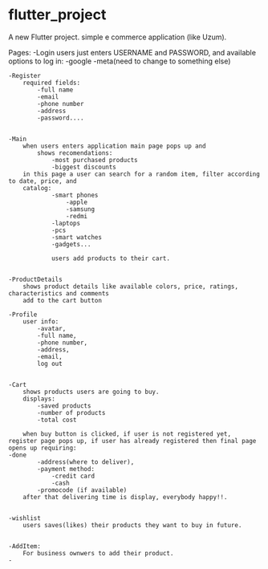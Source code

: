# flutter_project

A new Flutter project.
simple e commerce application (like Uzum).

Pages:
    -Login
        users just enters USERNAME and PASSWORD, and 
        available options to log in:
            -google
            -meta(need to change to something else)


    -Register
        required fields:
            -full name
            -email
            -phone number
            -address
            -password....


    -Main
        when users enters application main page pops up and 
            shows recomendations:
                -most purchased products
                -biggest discounts
        in this page a user can search for a random item, filter according to date, price, and 
        catalog:
                -smart phones
                    -apple
                    -samsung
                    -redmi
                -laptops
                -pcs
                -smart watches
                -gadgets...

                users add products to their cart.

    
    -ProductDetails
        shows product details like available colors, price, ratings, characteristics and comments
        add to the cart button

    -Profile
        user info:
            -avatar,
            -full name,
            -phone number,
            -address,
            -email,
            log out


    -Cart
        shows products users are going to buy.
        displays: 
            -saved products
            -number of products
            -total cost

        when buy button is clicked, if user is not registered yet, register page pops up, if user has already registered then final page opens up requiring:
    -done
            -address(where to deliver),
            -payment method:
                -credit card
                -cash
            -promocode (if available)
        after that delivering time is display, everybody happy!!.


    -wishlist   
        users saves(likes) their products they want to buy in future.


    -AddItem:
        For business ownwers to add their product.
    -